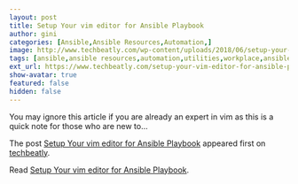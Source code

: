 ```yaml
---
layout: post
title: Setup Your vim editor for Ansible Playbook
author: gini
categories: [Ansible,Ansible Resources,Automation,]
image: http://www.techbeatly.com/wp-content/uploads/2018/06/setup-your-vim-editor-for-ansible-playbook-1.jpg
tags: [ansible,ansible resources,automation,utilities,workplace,ansible doc,customize vim,vim,vim editor,]
ext_url: https://www.techbeatly.com/setup-your-vim-editor-for-ansible-playbook/
show-avatar: true
featured: false
hidden: false
---
```


<p>You may ignore this article if you are already an expert in vim as this is a quick note for those who are new to&#46;&#46;&#46;</p>
<p>The post <a href="https://www.techbeatly.com/setup-your-vim-editor-for-ansible-playbook/">Setup Your vim editor for Ansible Playbook</a> appeared first on <a href="https://www.techbeatly.com">techbeatly</a>.</p>

Read [Setup Your vim editor for Ansible Playbook](https://www.techbeatly.com/setup-your-vim-editor-for-ansible-playbook/).